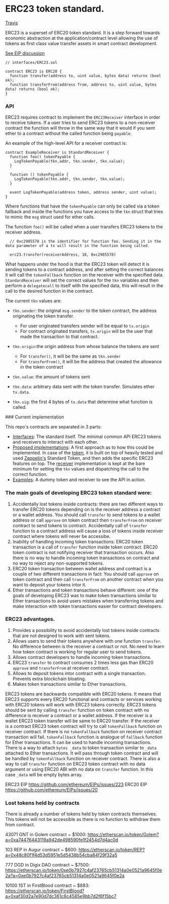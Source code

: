 # ERC23 token standard.

[Travis]()

ERC23 is a superset of ERC20 token standard. It is a step forward towards economic abstraction at the application/contract level allowing the use of tokens as first class value transfer assets in smart contract development.

[See EIP discussion](https://github.com/ethereum/EIPs/issues/223)

```solidity
// interfaces/ERC23.sol

contract ERC23 is ERC20 {
  function transfer(address to, uint value, bytes data) returns (bool ok);
  function transferFrom(address from, address to, uint value, bytes data) returns (bool ok);
}
```

### API

ERC23 requires contract to implement the `ERC23Receiver` interface in order to receive tokens. If a user tries to send ERC23 tokens to a non-receiver contract the function will throw in the same way that it would if you sent ether to a contract without the called function being `payable`.

An example of the high-level API for a receiver contract is:

```
contract ExampleReceiver is StandardReceiver {
  function foo() tokenPayable {
    LogTokenPayable(tkn.addr, tkn.sender, tkn.value);
  }

  function () tokenPayable {
    LogTokenPayable(tkn.addr, tkn.sender, tkn.value);
  }

  event LogTokenPayable(address token, address sender, uint value);
}
```

Where functions that have the `tokenPayable` can only be called via a token fallback and inside the functions you have access to the `tkn` struct that tries to mimic the `msg` struct used for ether calls.

The function `foo()` will be called when a user transfers ERC23 tokens to the receiver address.

```
  // 0xc2985578 is the identifier for function foo. Sending it in the data parameter of a tx will result in the function being called.

  erc23.transfer(receiverAddress, 10, 0xc2985578)
```

What happens under the hood is that the ERC23 token will detect it is sending tokens to a contract address, and after setting the correct balances it will call the `tokenFallback` function on the receiver with the specified data. `StandardReceiver` will set the correct values for the `tkn` variables and then perform a `delegatecall` to itself with the specified data, this will result in the call to the desired function in the contract.

The current `tkn` values are:

- `tkn.sender`: the original `msg.sender` to the token contract, the address originating the token transfer.
  - For user originated transfers sender will be equal to `tx.origin`
  - For contract originated transfers, `tx.origin` will be the user that made the transaction to that contract.

- `tkn.origin`:the origin address from whose balance the tokens are sent
  - For `transfer()`, it will be the same as `tkn.sender`
  - For `transferFrom()`, it will be the address that created the allowance in the token contract

- `tkn.value`: the amount of tokens sent
- `tkn.data`: arbitrary data sent with the token transfer. Simulates ether `tx.data`.
- `tkn.sig`: the first 4 bytes of `tx.data` that determine what function is called.

### Current implementation

This repo's contracts are separated in 3 parts:

- [Interfaces](/contracts/interface): The standard itself. The minimal common API ERC23 tokens and receivers to interact with each other.
- [Proposed implementations](/contracts/implementation): A first approach as to how this could be implemented. In case of the [token](/contracts/implementation/Standard23Token.sol), it is built on top of heavily tested and used [Zeppelin's](http://openzeppelin.org) Standard Token, and then adds the specific ERC23 features on top. The [receiver](/contracts/implementation/StandardReceiver.sol) implementation is kept at the bare minimum for setting the `tkn` values and dispatching the call to the correct function.
- [Examples](/contracts/example): A dummy token and receiver to see the API in action.

### The main goals of developing ERC23 token standard were:
  1. Accidentally lost tokens inside contracts: there are two different ways to transfer ERC20 tokens depending on is the receiver address a contract or a wallet address. You should call `transfer` to send tokens to a wallet address or call `approve` on token contract then `transferFrom` on receiver contract to send tokens to contract. Accidentally call of `transfer` function to a contract address will cause a loss of tokens inside receiver contract where tokens will never be accessibe.
  2. Inability of handling incoming token transactions: ERC20 token transaction is a call of `transfer` function inside token contract. ERC20 token contract is not notifying receiver that transaction occurs. Also there is no way to handle incoming token transactions on contract and no way to reject any non-supported tokens.
  3. ERC20 token transaction between wallet address and contract is a couple of two different transactions in fact: You should call `approve` on token contract and then call `transferFrom` on another contract when you want to deposit your tokens intor it.
  4. Ether transactions and token transactions behave different: one of the goals of developing ERC23 was to make token transactions similar to Ether transactions to avoid users mistakes when transferring tokens and make interaction with token transactions easier for contract developers.

### ERC23 advantages.
  1. Provides a possibility to avoid accidentally lost tokens inside contracts that are not designed to work with sent tokens.
  2. Allows users to send their tokens anywhere with one function `transfer`. No difference between is the receiver a contract or not. No need to learn how token contract is working for regular user to send tokens.
  3. Allows contract developers to handle incoming token transactions.
  4. ERC23 `transfer` to contract consumes 2 times less gas than ERC20 `approve` and `transferFrom` at receiver contract.
  5. Allows to deposit tokens intor contract with a single transaction. Prevents extra blockchain bloating.
  6. Makes token transactions similar to Ether transactions.

  ERC23 tokens are backwards compatible with ERC20 tokens. It means that ERC23 supports every ERC20 functional and contracts or services working with ERC20 tokens will work with ERC23 tokens correctly.
ERC23 tokens should be sent by calling `transfer` function on token contract with no difference is receiver a contract or a wallet address. If the receiver is a wallet ERC23 token transfer will be same to ERC20 transfer. If the receiver is a contract ERC23 token contract will try to call `tokenFallback` function on receiver contract. If there is no `tokenFallback` function on receiver contract transaction will fail. `tokenFallback` function is analogue of `fallback` function for Ether transactions. It can be used to handle incoming transactions. There is a way to attach `bytes _data` to token transaction similar to `_data` attached to Ether transactions. It will pass through token contract and will be handled by `tokenFallback` function on receiver contract. There is also a way to call `transfer` function on ERC23 token contract with no data argument or using ERC20 ABI with no data on `transfer` function. In this case `_data` will be empty bytes array.

ERC23 EIP https://github.com/ethereum/EIPs/issues/223
ERC20 EIP https://github.com/ethereum/EIPs/issues/20

 ### Lost tokens held by contracts
There is already a number of tokens held by token contracts themselves. This tokens will not be accessible as there is no function to withdraw them from contract.

43071 GNT in Golem contract ~ $1000:
https://etherscan.io/token/Golem?a=0xa74476443119a942de498590fe1f2454d7d4ac0d

103 REP in Augur contract ~ $600:
https://etherscan.io/token/REP?a=0x48c80f1f4d53d5951e5d5438b54cba84f29f32a5

777 DGD in Digix DAO contract ~ $7500:
https://etherscan.io/token/0xe0b7927c4af23765cb51314a0e0521a9645f0e2a?a=0xe0b7927c4af23765cb51314a0e0521a9645f0e2a

10100  1ST in FirstBlood contract ~ $883:
https://etherscan.io/token/FirstBlood?a=0xaf30d2a7e90d7dc361c8c4585e9bb7d2f6f15bc7
